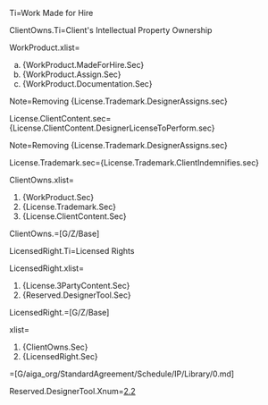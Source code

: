 
Ti=Work Made for Hire 

ClientOwns.Ti=Client's Intellectual Property Ownership 

WorkProduct.xlist=<ol type=a><li>{WorkProduct.MadeForHire.Sec}</li><li>{WorkProduct.Assign.Sec}</li><li>{WorkProduct.Documentation.Sec}</li></ol>

Note=Removing {License.Trademark.DesignerAssigns.sec} 

License.ClientContent.sec={License.ClientContent.DesignerLicenseToPerform.sec}

Note=Removing {License.Trademark.DesignerAssigns.sec}

License.Trademark.sec={License.Trademark.ClientIndemnifies.sec}

ClientOwns.xlist=<ol><li>{WorkProduct.Sec}</li><li>{License.Trademark.Sec}</li><li>{License.ClientContent.Sec}</li></ol>

ClientOwns.=[G/Z/Base]

LicensedRight.Ti=Licensed Rights 

LicensedRight.xlist=<ol><li>{License.3PartyContent.Sec}</li><li>{Reserved.DesignerTool.Sec}</li></ol>

LicensedRight.=[G/Z/Base]

xlist=<ol><li>{ClientOwns.Sec}</li><li>{LicensedRight.Sec}</li></ol>

=[G/aiga_org/StandardAgreement/Schedule/IP/Library/0.md]

Reserved.DesignerTool.Xnum=<a class='xref' href='{!!!}Reserved.DesignerTool.Sec'>2.2</a>
